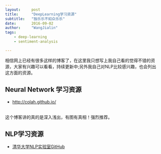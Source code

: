 ```yaml
---
layout:     post
title:      "DeepLearning学习资源"
subtitle:   "独乐乐不如众乐乐"
date:       2016-09-02
author:     "WangJialin"
tags:
    - deep-learning
    - sentiment-analysis

---
```


相信网上已经有很多这样的博客了，在这里我只想写上我自己看的觉得不错的资源，大家有兴趣可以看看，持续更新中;另外我自己对NLP比较感兴趣，也会列出这方面的资源。


## Neural Network 学习资源


- http://colah.github.io/
<br>
这个博客讲的真的是深入浅出，有图有真相！强烈推荐。


## NLP学习资源

- [清华大学NLP实验室GitHub](https://github.com/thunlp)

